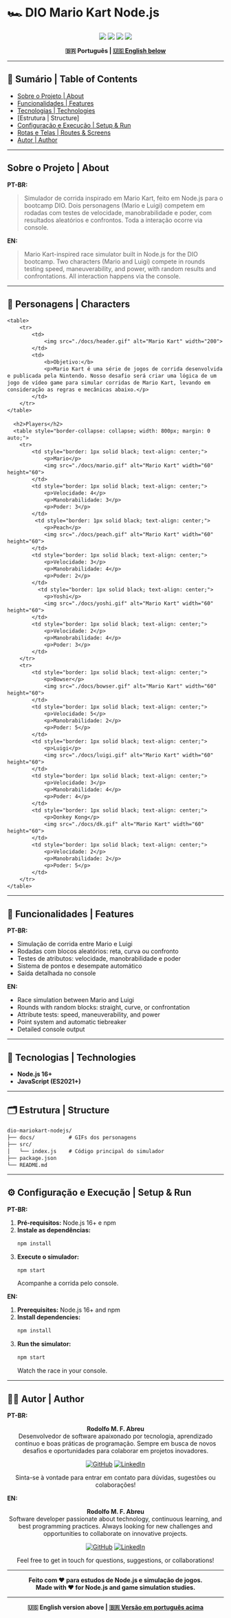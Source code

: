 # 🏎️ DIO Mario Kart Node.js

<p align="center">
  <img src="https://img.shields.io/badge/Node.js-16%2B-339933?style=for-the-badge&logo=node.js"/>
  <img src="https://img.shields.io/badge/JavaScript-ES2021-F7DF1E?style=for-the-badge&logo=javascript"/>
  <img src="https://img.shields.io/badge/Console%20App-CLI-blue?style=for-the-badge"/>
  <img src="https://img.shields.io/github/license/rodolfomfabreu/dio-mariokart-nodejs?style=for-the-badge"/>
</p>

<div align="center">
  <b>🇧🇷 Português | <a href="#english-version">🇺🇸 English below</a></b>
</div>

---

## 📑 Sumário | Table of Contents
- [Sobre o Projeto | About](#sobre-o-projeto--about)
- [Funcionalidades | Features](#funcionalidades--features)
- [Tecnologias | Technologies](#tecnologias--technologies)
- [Estrutura | Structure]
- [Configuração e Execução | Setup & Run](#configuração-e-execução--setup--run)
- [Rotas e Telas | Routes & Screens](#rotas-e-telas--routes--screens)
- [Autor | Author](#autor--author)

---

## Sobre o Projeto | About

**PT-BR:**
> Simulador de corrida inspirado em Mario Kart, feito em Node.js para o bootcamp DIO. Dois personagens (Mario e Luigi) competem em rodadas com testes de velocidade, manobrabilidade e poder, com resultados aleatórios e confrontos. Toda a interação ocorre via console.

**EN:**
> Mario Kart-inspired race simulator built in Node.js for the DIO bootcamp. Two characters (Mario and Luigi) compete in rounds testing speed, maneuverability, and power, with random results and confrontations. All interaction happens via the console.

---

## 👾 Personagens | Characters

    <table>
        <tr>
            <td>
                <img src="./docs/header.gif" alt="Mario Kart" width="200">
            </td>
            <td>
                <b>Objetivo:</b>
                <p>Mario Kart é uma série de jogos de corrida desenvolvida e publicada pela Nintendo. Nosso desafio será criar uma lógica de um jogo de vídeo game para simular corridas de Mario Kart, levando em consideração as regras e mecânicas abaixo.</p>
            </td>
        </tr>
    </table>

      <h2>Players</h2>
      <table style="border-collapse: collapse; width: 800px; margin: 0 auto;">
        <tr>
            <td style="border: 1px solid black; text-align: center;">
                <p>Mario</p>
                <img src="./docs/mario.gif" alt="Mario Kart" width="60" height="60">
            </td>
            <td style="border: 1px solid black; text-align: center;">
                <p>Velocidade: 4</p>
                <p>Manobrabilidade: 3</p>
                <p>Poder: 3</p>
            </td>
             <td style="border: 1px solid black; text-align: center;">
                <p>Peach</p>
                <img src="./docs/peach.gif" alt="Mario Kart" width="60" height="60">
            </td>
            <td style="border: 1px solid black; text-align: center;">
                <p>Velocidade: 3</p>
                <p>Manobrabilidade: 4</p>
                <p>Poder: 2</p>
            </td>
              <td style="border: 1px solid black; text-align: center;">
                <p>Yoshi</p>
                <img src="./docs/yoshi.gif" alt="Mario Kart" width="60" height="60">
            </td>
            <td style="border: 1px solid black; text-align: center;">
                <p>Velocidade: 2</p>
                <p>Manobrabilidade: 4</p>
                <p>Poder: 3</p>
            </td>
        </tr>
        <tr>
            <td style="border: 1px solid black; text-align: center;">
                <p>Bowser</p>
                <img src="./docs/bowser.gif" alt="Mario Kart" width="60" height="60">
            </td>
            <td style="border: 1px solid black; text-align: center;">
                <p>Velocidade: 5</p>
                <p>Manobrabilidade: 2</p>
                <p>Poder: 5</p>
            </td>
            <td style="border: 1px solid black; text-align: center;">
                <p>Luigi</p>
                <img src="./docs/luigi.gif" alt="Mario Kart" width="60" height="60">
            </td>
            <td style="border: 1px solid black; text-align: center;">
                <p>Velocidade: 3</p>
                <p>Manobrabilidade: 4</p>
                <p>Poder: 4</p>
            </td>
            <td style="border: 1px solid black; text-align: center;">
                <p>Donkey Kong</p>
                <img src="./docs/dk.gif" alt="Mario Kart" width="60" height="60">
            </td>
            <td style="border: 1px solid black; text-align: center;">
                <p>Velocidade: 2</p>
                <p>Manobrabilidade: 2</p>
                <p>Poder: 5</p>
            </td>
        </tr>
    </table>

---

## 🏁 Funcionalidades | Features

**PT-BR:**
- Simulação de corrida entre Mario e Luigi
- Rodadas com blocos aleatórios: reta, curva ou confronto
- Testes de atributos: velocidade, manobrabilidade e poder
- Sistema de pontos e desempate automático
- Saída detalhada no console

**EN:**
- Race simulation between Mario and Luigi
- Rounds with random blocks: straight, curve, or confrontation
- Attribute tests: speed, maneuverability, and power
- Point system and automatic tiebreaker
- Detailed console output

---

## 🚀 Tecnologias | Technologies

- **Node.js 16+**
- **JavaScript (ES2021+)**

---

## 🗂️ Estrutura | Structure
```
dio-mariokart-nodejs/
├── docs/           # GIFs dos personagens
├── src/
│   └── index.js    # Código principal do simulador
├── package.json
└── README.md
```

---

## ⚙️ Configuração e Execução | Setup & Run

**PT-BR:**
1. **Pré-requisitos:** Node.js 16+ e npm
2. **Instale as dependências:**
   ```bash
   npm install
   ```
3. **Execute o simulador:**
   ```bash
   npm start
   ```
   Acompanhe a corrida pelo console.

**EN:**
1. **Prerequisites:** Node.js 16+ and npm
2. **Install dependencies:**
   ```bash
   npm install
   ```
3. **Run the simulator:**
   ```bash
   npm start
   ```
   Watch the race in your console.

---

## 👨‍💻 Autor | Author

**PT-BR:**

<div align="center">

**Rodolfo M. F. Abreu**  
Desenvolvedor de software apaixonado por tecnologia, aprendizado contínuo e boas práticas de programação. Sempre em busca de novos desafios e oportunidades para colaborar em projetos inovadores.

[![GitHub](https://img.shields.io/badge/GitHub-rodolfomfabreu-black?style=for-the-badge&logo=github)](https://github.com/salamandery)
[![LinkedIn](https://img.shields.io/badge/LinkedIn-Rodolfo%20Abreu-blue?style=for-the-badge&logo=linkedin)](https://linkedin.com/in/rodolfo-marques-ferreira-de-abreu/)

Sinta-se à vontade para entrar em contato para dúvidas, sugestões ou colaborações!

</div>

**EN:**

<div align="center">

**Rodolfo M. F. Abreu**  
Software developer passionate about technology, continuous learning, and best programming practices. Always looking for new challenges and opportunities to collaborate on innovative projects.

[![GitHub](https://img.shields.io/badge/GitHub-rodolfomfabreu-black?style=for-the-badge&logo=github)](https://github.com/salamandery)
[![LinkedIn](https://img.shields.io/badge/LinkedIn-Rodolfo%20Abreu-blue?style=for-the-badge&logo=linkedin)](https://linkedin.com/in/rodolfo-marques-ferreira-de-abreu/)

Feel free to get in touch for questions, suggestions, or collaborations!

</div>

---

<div align="center">
  <b>Feito com ❤️ para estudos de Node.js e simulação de jogos.<br/>
  Made with ❤️ for Node.js and game simulation studies.</b>
</div>

---

<div align="center" id="english-version">
  <b>🇺🇸 English version above | <a href="#top">🇧🇷 Versão em português acima</a></b>
</div>